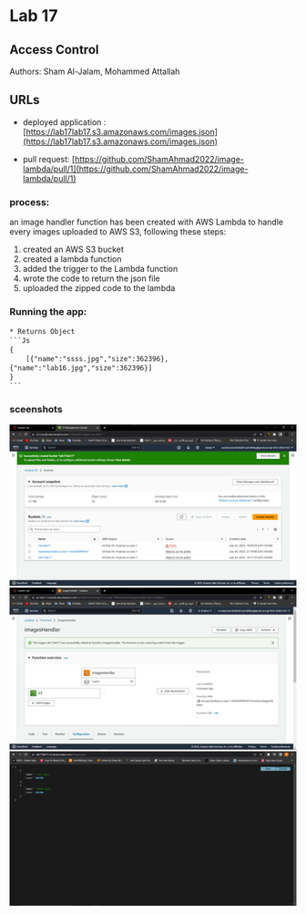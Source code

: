 # Lab 17
## Access Control
Authors: Sham Al-Jalam, Mohammed Attallah

## URLs

* deployed application : [https://lab17lab17.s3.amazonaws.com/images.json](https://lab17lab17.s3.amazonaws.com/images.json)

*  pull request: [https://github.com/ShamAhmad2022/image-lambda/pull/1](https://github.com/ShamAhmad2022/image-lambda/pull/1)

### process:
an image handler function has been created with AWS Lambda to handle every images uploaded to AWS S3, following these steps:
1. created an AWS S3 bucket
2. created a lambda function
3. added the trigger to the Lambda function
4. wrote the code to return the json file
5. uploaded the zipped code to the lambda

### Running the app:

    * Returns Object
    ```Js
    {
        [{"name":"ssss.jpg","size":362396},{"name":"lab16.jpg","size":362396}]
    }
    ```

### sceenshots

![](./images/s3.png)
![](./images/lambda.jpg)
![](./images/json.png)
